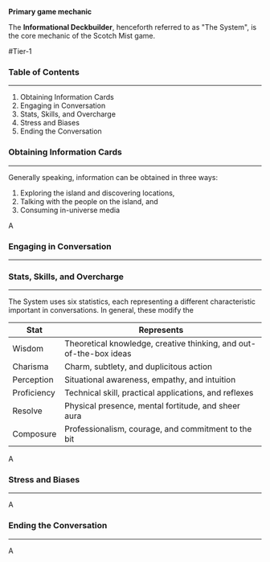 **Primary game mechanic**

The **Informational Deckbuilder**, henceforth referred to as "The System", is the core mechanic of the Scotch Mist game.

#Tier-1 

### Table of Contents
---
1) Obtaining Information Cards
2) Engaging in Conversation
3) Stats, Skills, and Overcharge
4) Stress and Biases
5) Ending the Conversation
### Obtaining Information Cards
---
Generally speaking, information can be obtained in three ways:
1) Exploring the island and discovering locations, 
2) Talking with the people on the island, and
3) Consuming in-universe media

A
### Engaging in Conversation
---

### Stats, Skills, and Overcharge
---
The System uses six statistics, each representing a different characteristic important in conversations. In general, these modify the 

| Stat        | Represents                                                         |
| ----------- | ------------------------------------------------------------------ |
| Wisdom      | Theoretical knowledge, creative thinking, and out-of-the-box ideas |
| Charisma    | Charm, subtlety, and duplicitous action                            |
| Perception  | Situational awareness, empathy, and intuition                      |
| Proficiency | Technical skill, practical applications, and reflexes              |
| Resolve     | Physical presence, mental fortitude, and sheer aura                |
| Composure   | Professionalism, courage, and commitment to the bit                |
A
### Stress and Biases
---
A

### Ending the Conversation
---
A